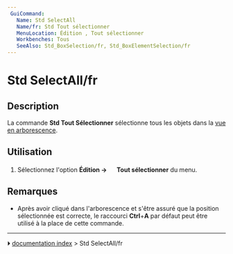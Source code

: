 ```yaml
---
 GuiCommand:
   Name: Std SelectAll
   Name/fr: Std Tout sélectionner 
   MenuLocation: Édition , Tout sélectionner
   Workbenches: Tous
   SeeAlso: Std_BoxSelection/fr, Std_BoxElementSelection/fr
---
```


# Std SelectAll/fr

## Description

La commande **Std Tout Sélectionner** sélectionne tous les objets dans la [vue en arborescence](tree_view/fr.md).



## Utilisation

1.  Sélectionnez l\'option **Édition  → <img src="images/Std_SelectAll.svg" width=16px> Tout sélectionner** du menu.



## Remarques

-   Après avoir cliqué dans l\'arborescence et s\'être assuré que la position sélectionnée est correcte, le raccourci **Ctrl**+**A** par défaut peut être utilisé à la place de cette commande.



---
⏵ [documentation index](../README.md) > Std SelectAll/fr
